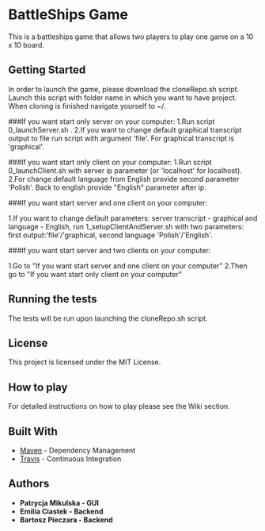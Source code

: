 # BattleShips Game

This is a battleships game that allows two players to play one game on a 10 x 10 board.

## Getting Started

In order to launch the game, please download the cloneRepo.sh script.
Launch this script with folder name in which you want to have project.
When cloning is finished navigate yourself to ~/<yourFolderName>.

###If you want start only server on your computer:
1.Run script 0_launchServer.sh . 
2.If you want to change default graphical transcript output to file run script with argument 'file'. For graphical transcript is 'graphical'.

###If you want start only client on your computer:
1.Run script 0_launchClient.sh with server ip parameter (or 'localhost' for localhost). 
2.For change default language from English provide second parameter 'Polish'. Back to english provide "English" parameter after ip.


###If you want start server and one client on your computer:

1.If you want to change default parameters: server transcript - graphical and language - English, 
 run 1_setupClientAndServer.sh with two parameters: first output:'file'/'graphical, second language 'Polish'/'English'.

###If you want start server and two clients on your computer:

1.Go to "If you want start server and one client on your computer"
2.Then go to "If you want start only client on your computer"


## Running the tests

The tests will be run upon launching the cloneRepo.sh script.

## License

This project is licensed under the MIT License.

## How to play

For detailed instructions on how to play please see the Wiki section.

## Built With

* [Maven](https://maven.apache.org/) - Dependency Management
* [Travis](https://travis-ci.org/) - Continuous Integration

## Authors

* **Patrycja Mikulska - GUI** 
* **Emilia Ciastek - Backend** 
* **Bartosz Pieczara - Backend** 

